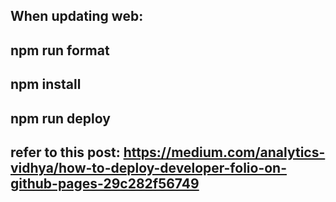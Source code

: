 ## When updating web:
## npm run format
## npm install
## npm run deploy

## refer to this post: https://medium.com/analytics-vidhya/how-to-deploy-developer-folio-on-github-pages-29c282f56749
